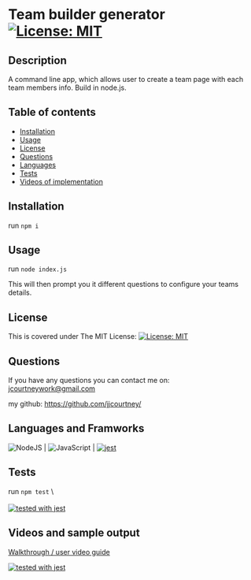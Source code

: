 # Team builder generator [![License: MIT](https://img.shields.io/badge/License-MIT-yellow.svg)](https://opensource.org/licenses/MIT)

## Description

A command line app, which allows user to create a team page with each team members info. Build in node.js.

## Table of contents

- [Installation](#installation)
- [Usage](#usage)
- [License](#license)
- [Questions](#questions)
- [Languages](#languages-and-framworks)
- [Tests](#tests)
- [Videos of implementation](#videos-and-sample-output)

## Installation
run
```npm i```

## Usage
run
```node index.js```

This will then prompt you it different questions to configure your teams details.

## License 
This is covered under The MIT License: 
[![License: MIT](https://img.shields.io/badge/License-MIT-yellow.svg)](https://opensource.org/licenses/MIT)

## Questions

If you have any questions you can contact me on: 
jcourtneywork@gmail.com

my github:
https://github.com/jjcourtney/

## Languages and Framworks
![NodeJS](https://img.shields.io/badge/node.js-%2343853D.svg?style=for-the-badge&logo=node.js&logoColor=white) | ![JavaScript](https://img.shields.io/badge/javascript-%23323330.svg?style=for-the-badge&logo=javascript&logoColor=%23F7DF1E) | [![jest](https://jestjs.io/img/jest-badge.svg)](https://github.com/facebook/jest)


## Tests
run
```npm test``` \  
\
[![tested with jest](https://img.shields.io/badge/tested_with-jest-99424f.svg)](https://github.com/facebook/jest)

## Videos and sample output

[Walkthrough / user video guide](https://drive.google.com/file/d/1GSnwP--d3tJVj_q4scNoowzv7a30ZQOI/view?usp=sharing) 

[![tested with jest](/src/sample-output.png)](/dist/team.html)
